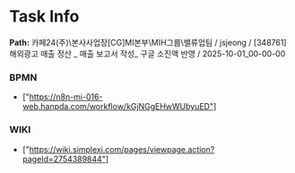 # Task Info

**Path:** 카페24(주)\본사사업장\[CG]MI본부\MIH그룹\밸류업팀 / jsjeong / [348761] 해외광고 매출 정산 _ 매출 보고서 작성_ 구글 소진액 반영 / 2025-10-01_00-00-00

### BPMN
- ["https://n8n-mi-016-web.hanpda.com/workflow/kGjNGgEHwWUbyuED"]

### WIKI
- ["https://wiki.simplexi.com/pages/viewpage.action?pageId=2754389844"]

